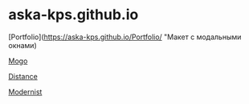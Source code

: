 # aska-kps.github.io
[Portfolio](https://aska-kps.github.io/Portfolio/ "Макет с модальными окнами)


[Mogo](https://aska-kps.github.io/Mogo/ "Макет")


[Distance](https://aska-kps.github.io/Distance/ "Социальная сеть")


[Modernist](https://aska-kps.github.io/Modernist/ "Макет")
